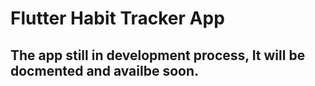 # Flutter Habit Tracker App

## The app still in development process, It will be docmented and availbe soon. 
